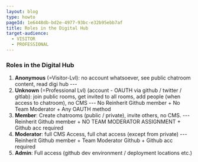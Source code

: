 ```yaml
---
layout: blog
type: howto
pageId: 1e6448db-bd2e-4977-93bc-e32b95ebb7af
title: Roles in the Digital Hub
target-audience:
  - VISITOR
  - PROFESSIONAL
---
```

### Roles in the Digital Hub

1. **Anonymous** (=Visitor-Lvl): no account whatsoever, see public chatroom content, read digi hub ---
2. **Unknown** (=Professional Lvl) (account - OAUTH via github / twitter / gitlab): join public rooms, get invited to all rooms, add people (when access to chatroom), no CMS --- No Reinherit Github member + No Team Moderator + Any OAUTH method
3. **Member**: Create chatrooms (public / private), invite others, no CMS. --- Reinherit Github member + NO TEAM MODERATOR ASSIGNMENT + Github acc required
4. **Moderator**: full CMS Access, full chat access (except from private) --- Reinherit Github member + Team Moderator Github + Github acc required
5. **Admin**: Full access (github dev environment / deployment locations etc.)